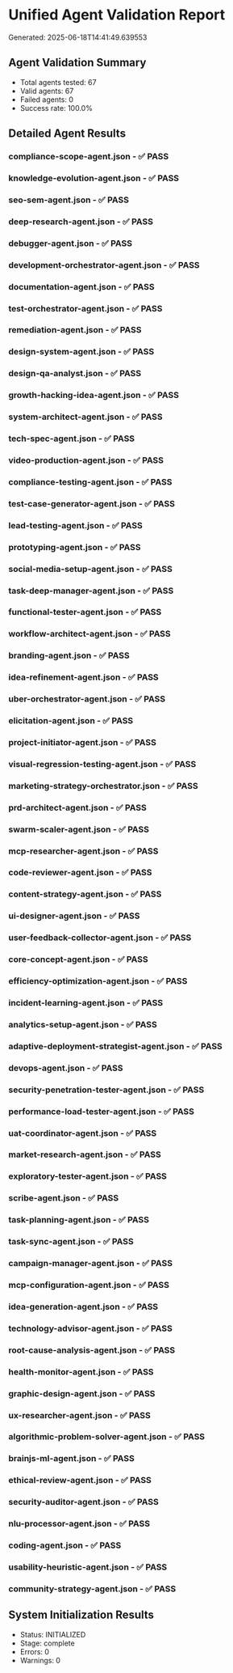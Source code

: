 # Unified Agent Validation Report
Generated: 2025-06-18T14:41:49.639553

## Agent Validation Summary

- Total agents tested: 67
- Valid agents: 67
- Failed agents: 0
- Success rate: 100.0%

## Detailed Agent Results

### compliance-scope-agent.json - ✅ PASS

### knowledge-evolution-agent.json - ✅ PASS

### seo-sem-agent.json - ✅ PASS

### deep-research-agent.json - ✅ PASS

### debugger-agent.json - ✅ PASS

### development-orchestrator-agent.json - ✅ PASS

### documentation-agent.json - ✅ PASS

### test-orchestrator-agent.json - ✅ PASS

### remediation-agent.json - ✅ PASS

### design-system-agent.json - ✅ PASS

### design-qa-analyst.json - ✅ PASS

### growth-hacking-idea-agent.json - ✅ PASS

### system-architect-agent.json - ✅ PASS

### tech-spec-agent.json - ✅ PASS

### video-production-agent.json - ✅ PASS

### compliance-testing-agent.json - ✅ PASS

### test-case-generator-agent.json - ✅ PASS

### lead-testing-agent.json - ✅ PASS

### prototyping-agent.json - ✅ PASS

### social-media-setup-agent.json - ✅ PASS

### task-deep-manager-agent.json - ✅ PASS

### functional-tester-agent.json - ✅ PASS

### workflow-architect-agent.json - ✅ PASS

### branding-agent.json - ✅ PASS

### idea-refinement-agent.json - ✅ PASS

### uber-orchestrator-agent.json - ✅ PASS

### elicitation-agent.json - ✅ PASS

### project-initiator-agent.json - ✅ PASS

### visual-regression-testing-agent.json - ✅ PASS

### marketing-strategy-orchestrator.json - ✅ PASS

### prd-architect-agent.json - ✅ PASS

### swarm-scaler-agent.json - ✅ PASS

### mcp-researcher-agent.json - ✅ PASS

### code-reviewer-agent.json - ✅ PASS

### content-strategy-agent.json - ✅ PASS

### ui-designer-agent.json - ✅ PASS

### user-feedback-collector-agent.json - ✅ PASS

### core-concept-agent.json - ✅ PASS

### efficiency-optimization-agent.json - ✅ PASS

### incident-learning-agent.json - ✅ PASS

### analytics-setup-agent.json - ✅ PASS

### adaptive-deployment-strategist-agent.json - ✅ PASS

### devops-agent.json - ✅ PASS

### security-penetration-tester-agent.json - ✅ PASS

### performance-load-tester-agent.json - ✅ PASS

### uat-coordinator-agent.json - ✅ PASS

### market-research-agent.json - ✅ PASS

### exploratory-tester-agent.json - ✅ PASS

### scribe-agent.json - ✅ PASS

### task-planning-agent.json - ✅ PASS

### task-sync-agent.json - ✅ PASS

### campaign-manager-agent.json - ✅ PASS

### mcp-configuration-agent.json - ✅ PASS

### idea-generation-agent.json - ✅ PASS

### technology-advisor-agent.json - ✅ PASS

### root-cause-analysis-agent.json - ✅ PASS

### health-monitor-agent.json - ✅ PASS

### graphic-design-agent.json - ✅ PASS

### ux-researcher-agent.json - ✅ PASS

### algorithmic-problem-solver-agent.json - ✅ PASS

### brainjs-ml-agent.json - ✅ PASS

### ethical-review-agent.json - ✅ PASS

### security-auditor-agent.json - ✅ PASS

### nlu-processor-agent.json - ✅ PASS

### coding-agent.json - ✅ PASS

### usability-heuristic-agent.json - ✅ PASS

### community-strategy-agent.json - ✅ PASS

## System Initialization Results

- Status: INITIALIZED
- Stage: complete
- Errors: 0
- Warnings: 0

